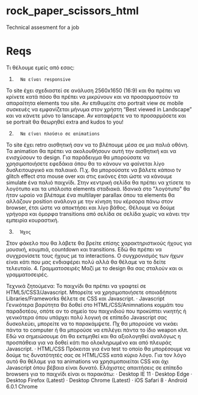 # rock_paper_scissors_html
Technical assesment for a job

# Reqs
Τι θέλουμε εμείς από εσας:
1.       Να είναι responsive
To site έχει σχεδιαστεί σε ανάλυση 2560x1650 (16:9) και θα πρέπει να κρίνετε κατά πόσο θα πρέπει να μικρύνουν και να προσαρμοστούν τα απαραίτητα elements του site.
Αν επιθυμείτε στο portrait view σε mobile συσκευές να εμφανίζεται μήνυμα στον χρήστη “Best viewed in Landscape” και να κάνετε μόνο το lanscape. Αν καταφέρετε να το προσαρμόσετε και se portrait θα θεωρηθεί extra and kudos to you!

2.       Να είναι πλούσιο σε αnimations
Το site έχει retro αισθητική σαν να το βλέπουμε μέσα σε μια παλιά οθόνη. Τα animation θα πρέπει να ακολουθήσουν αυτή την αισθητική και να ενισχύσουν το design. Για παράδειγμα θα μπορούσατε να χρησιμοποιήσετε εφεδάκια όπου θα το κάνουν να φαίνεται λίγο δυσλειτουργικό και παλαιικό. Π.χ. θα μπορούσατε να βάλετε κάποιο tv glitch effect στα mouse over και στις εικόνες έτσι ώστε να κάνουμε simulate ένα παλιό παιχνίδι.
Στην κεντρική σελίδα θα πρέπει να χτίσετε το λογότυπο και τα υπόλοιπα elements σταδιακά. Ιδανικά στο "λογότυπο" θα ήταν ωραίο να βλέπαμε ένα multilayer parallax όπου τα elements θα αλλάζουν position ανάλογα με την κίνηση του κέρσορα πάνω στον browser, έτσι ώστε να αποκτήσει και λίγο βάθος.
Θέλουμε να δούμε γρήγορα και όμορφα transitions από σελίδα σε σελίδα χωρίς να κάνει την εμπειρία κουραστική.

3.       Ήχος
Στον φάκελο που θα λάβετε θα βρείτε επίσης χαρακτηριστικούς ήχους για μουσική, κουμπιά, countdown και transitions. Εδώ θα πρέπει να συγχρονίσετε τους ήχους με τα interactions.
Ο συγχρονισμός των ήχων είναι κάτι που μας ενδιαφέρει πολύ αλλά θα θέλαμε να το δείτε τελευταίο.
4.       Γραμματοσειρές
Μαζί με το design θα σας σταλούν και οι γραμματοσειρές.

Τεχνικά ζητούμενα:
Το παιχνίδι θα πρέπει να γραφτεί σε HTML5/CSS3/Javascript. Μπορείτε να χρησιμοποιήσετε οποιαδήποτε Libraries/Frameworks θέλετε σε CSS και Javascript.
·         Javascript
Γενικότερα βαρύτητα θα δοθεί στο HTML/CSS/Animnations κομμάτι του παραδοτέου, oπότε αν το σημείο του παιχνιδιού που προκύπτει νικητής ή γενικότερα όπου υπάρχει πολύ λογική σε επίπεδο Javascript σας δυσκολεύει, μπορείτε να το παρακάμψετε. Πχ θα μπορούσε να νικάει πάντα το computer ή θα μπορούσε να επιλέγει πάντα το ίδιο weapon κλπ.
Εδώ να σημειώσουμε ότι θα εκτιμηθεί και θα αξιολογηθεί αναλόγως η προσπάθεια για να δοθεί κάτι πιο ολοκληρωμένο και από πλευράς Javascript.
·         HTML/CSS
Πρόκειται για ένα test το οποίο θα μπορέσουμε να δούμε τις δυνατότητές σας σε HTML/CSS κατά κύριο λόγο. Για τον λόγο αυτό θα θέλαμε για τα animations να χρησιμοποιείται CSS και όχι Javascript όπου βέβαια είναι δυνατό.
Ελάχιστες απαιτήσεις σε επίπεδο browsers για το παιχνίδι είναι οι παρακάτω:
·         Desktop IE 11
·         Desktop Edge
·         Desktop Firefox (Latest)
·         Desktop Chrome (Latest)
·         iOS Safari 8
·         Android 6.0.1 Chrome

